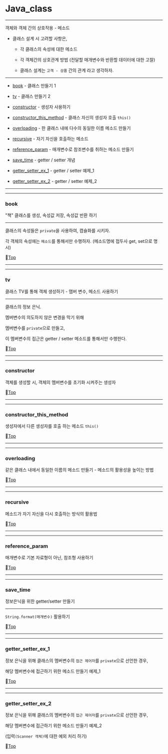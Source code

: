 # Java_class

---

객체와 객체 간의 상호작용 - 메소드

* 클래스 설계 시 고려할 사항은,

	* 각 클래스의 속성에 대한 메소드
	
	* 각 객체간의 상호관계 방법 (전달할 매개변수와 반환할 데이터에 대한 고찰)
	
	* 클래스 설계는 ``고객 - 상품`` 간의 관계 라고 생각하자.

---

* [book](#book) - 클래스 만들기 1


* [tv](#tv) - 클래스 만들기 2


* [constructor](#constructor) - 생성자 사용하기


* [constructor_this_method](#constructor_this_method) - 클래스 자신의 생성자 호출 ``this()``


* [overloading](#overloading) - 한 클래스 내에 다수의 동일한 이름 메소드 만들기 


* [recursive](#recursive) - 자기 자신을 호출하는 메소드


* [reference_param](#reference_param) - 매개변수로 참조변수를 취하는 메소드 만들기


* [save_time](#save_time) - getter / setter 개념


* [getter_setter_ex_1](#getter_setter_ex_1) - getter / setter 예제_1


* [getter_setter_ex_2](#getter_setter_ex_2) - getter / setter 예제_2

---
---

### book

"책" 클래스를 생성, 속성값 저장, 속성값 반환 하기

---

클래스의 속성들은 ``private``을 사용하여, 캡슐화를 시키자.

각 객체의 속성에는 ``메소드``를 통해서만 수행하자. (메소드명에 접두사 get, set으로 명시)

:camel:[Top](#java_class)

---
---

### tv

클래스 TV를 통해 객체 생성하기 - 맴버 변수, 메소드 사용하기

---

클래스의 정보 은닉.

멤버변수의 의도하지 않은 변경을 막기 위해

멤버변수를 ``private``으로 만들고,

이 멤버변수의 접근은 getter / setter 메소드를 통해서만 수행한다.

:camel:[Top](#java_class)

---
---

### constructor

객체를 생성할 시, 객체의 멤버변수를 초기화 시켜주는 생성자

:camel:[Top](#java_class)

---
---

### constructor_this_method

생성자에서 다른 생성자를 호출 하는 메소드 ``this()``

:camel:[Top](#java_class)

---
---

### overloading

같은 클래스 내에서 동일한 이름의 메소드 만들기 - 메소드의 활용성을 높이는 방법 

:camel:[Top](#java_class)

---
---

### recursive

메소드가 자기 자신을 다시 호출하는 방식의 활용법

:camel:[Top](#java_class)

---
---

### reference_param

매개변수로 기본 자료형이 아닌, 참조형 사용하기

:camel:[Top](#java_class)

---
---

### save_time

정보은닉을 위한 getter/setter 만들기

---

``String.format(매개변수)`` 활용하기

:camel:[Top](#java_class)

---
---

### getter_setter_ex_1

정보 은닉을 위해 클래스의 멤버변수의 ``접근 제어자``를 ``private``으로  선언한 경우,

해당 멤버변수에 접근하기 위한 메소드 만들기 예제_1

:camel:[Top](#java_class)

---
---

### getter_setter_ex_2

정보 은닉을 위해 클래스의 멤버변수의 ``접근 제어자``를 ``private``으로  선언한 경우,

해당 멤버변수에 접근하기 위한 메소드 만들기 예제_2

(입력``(Scanner 객체)``에 대한 예외 처리 하기)

:camel:[Top](#java_class)